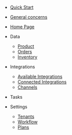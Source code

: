 - [Quick Start](quick-start)

- [General concerns]()

- [Home Page](overview)
- Data
  - [Product]()
  - [Orders]()
  - [Inventory]()

- Integrations
  - [Available Integrations](available-integrations)
  - [Connected Integrations](connected-integrations)
  - [Channels](channels)

- Tasks

- Settings
  - [Tenants]()
  - [Workflow]()
  - [Plans]()




<!-- - [Home](../overview)
- [Overview](overview)
- [Quick Start](quick-start)
- [User setup](user-setup) 
- [Async services](async-services)
- [Authentication](authentication) 
- [Products](products) 
- **Links**
- [API-Specification](//doc-api.omna.io/api-spec/)
- **Utils**
- [Postman](//doc-api.omna.io/api-spec/swagger-ui/)
- [Swagger-UI](//doc-api.omna.io/api-spec/swagger-ui/) -->
